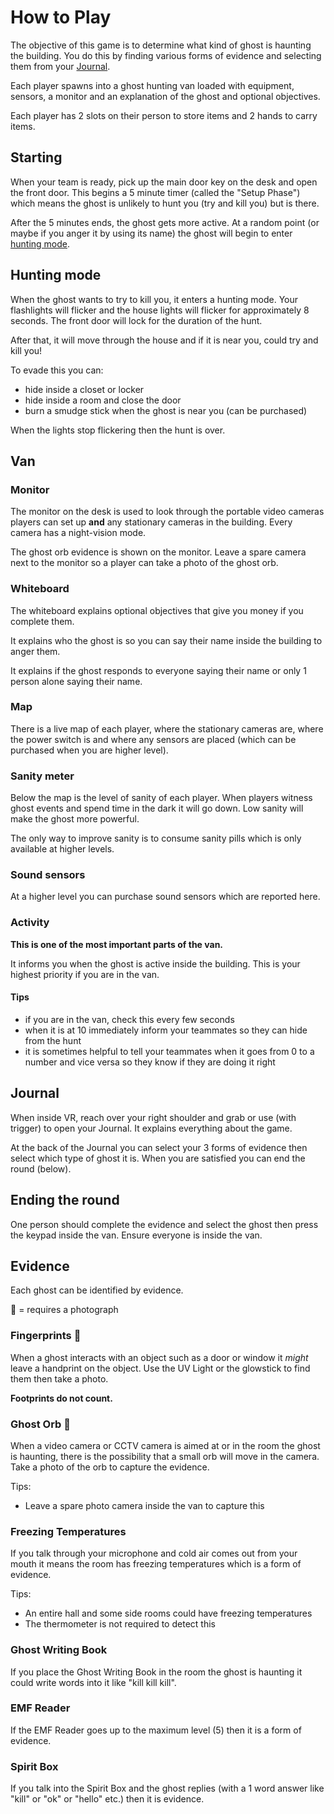 # How to Play

The objective of this game is to determine what kind of ghost is haunting the building. You do this by finding various forms of evidence and selecting them from your [Journal](#journal).

Each player spawns into a ghost hunting van loaded with equipment, sensors, a monitor and an explanation of the ghost and optional objectives.

Each player has 2 slots on their person to store items and 2 hands to carry items.

## Starting

When your team is ready, pick up the main door key on the desk and open the front door. This begins a 5 minute timer (called the "Setup Phase") which means the ghost is unlikely to hunt you (try and kill you) but is there.

After the 5 minutes ends, the ghost gets more active. At a random point (or maybe if you anger it by using its name) the ghost will begin to enter [hunting mode](#hunting-mode).

## Hunting mode

When the ghost wants to try to kill you, it enters a hunting mode. Your flashlights will flicker and the house lights will flicker for approximately 8 seconds. The front door will lock for the duration of the hunt.

After that, it will move through the house and if it is near you, could try and kill you!

To evade this you can:

- hide inside a closet or locker
- hide inside a room and close the door
- burn a smudge stick when the ghost is near you (can be purchased)

When the lights stop flickering then the hunt is over.

## Van

### Monitor

The monitor on the desk is used to look through the portable video cameras players can set up **and** any stationary cameras in the building. Every camera has a night-vision mode.

The ghost orb evidence is shown on the monitor. Leave a spare camera next to the monitor so a player can take a photo of the ghost orb.

### Whiteboard

The whiteboard explains optional objectives that give you money if you complete them.

It explains who the ghost is so you can say their name inside the building to anger them.

It explains if the ghost responds to everyone saying their name or only 1 person alone saying their name.

### Map

There is a live map of each player, where the stationary cameras are, where the power switch is and where any sensors are placed (which can be purchased when you are higher level).

### Sanity meter

Below the map is the level of sanity of each player. When players witness ghost events and spend time in the dark it will go down. Low sanity will make the ghost more powerful.

The only way to improve sanity is to consume sanity pills which is only available at higher levels.

### Sound sensors

At a higher level you can purchase sound sensors which are reported here.

### Activity

**This is one of the most important parts of the van.**

It informs you when the ghost is active inside the building. This is your highest priority if you are in the van.

#### Tips

- if you are in the van, check this every few seconds
- when it is at 10 immediately inform your teammates so they can hide from the hunt
- it is sometimes helpful to tell your teammates when it goes from 0 to a number and vice versa so they know if they are doing it right

## Journal

When inside VR, reach over your right shoulder and grab or use (with trigger) to open your Journal. It explains everything about the game.

At the back of the Journal you can select your 3 forms of evidence then select which type of ghost it is. When you are satisfied you can end the round (below).

## Ending the round

One person should complete the evidence and select the ghost then press the keypad inside the van. Ensure everyone is inside the van.

## Evidence

Each ghost can be identified by evidence.

📸 = requires a photograph

### Fingerprints 📸

When a ghost interacts with an object such as a door or window it _might_ leave a handprint on the object. Use the UV Light or the glowstick to find them then take a photo.

**Footprints do not count.**

### Ghost Orb 📸

When a video camera or CCTV camera is aimed at or in the room the ghost is haunting, there is the possibility that a small orb will move in the camera. Take a photo of the orb to capture the evidence.

Tips:

- Leave a spare photo camera inside the van to capture this

### Freezing Temperatures

If you talk through your microphone and cold air comes out from your mouth it means the room has freezing temperatures which is a form of evidence.

Tips:

- An entire hall and some side rooms could have freezing temperatures
- The thermometer is not required to detect this

### Ghost Writing Book

If you place the Ghost Writing Book in the room the ghost is haunting it could write words into it like "kill kill kill".

### EMF Reader

If the EMF Reader goes up to the maximum level (5) then it is a form of evidence.

### Spirit Box

If you talk into the Spirit Box and the ghost replies (with a 1 word answer like "kill" or "ok" or "hello" etc.) then it is evidence.
